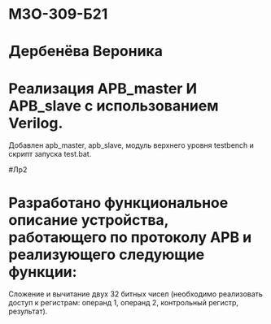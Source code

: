 # М3О-309-Б21
# Дербенёва Вероника
# Реализация APB_master И APB_slave с использованием Verilog.
Добавлен apb_master, apb_slave, модуль верхнего уровня testbench и скрипт запуска test.bat.

#Лр2
# Разработано функциональное описание устройства, работающего по протоколу APB и реализующего следующие функции:
Сложение и вычитание двух 32 битных чисел (необходимо реализовать доступ к регистрам: операнд 1, операнд 2, контрольный регистр, результат).